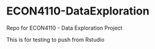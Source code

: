 # ECON4110-DataExploration
Repo for ECON4110 - Data Exploration Project

This is for testing to push from Rstudio
